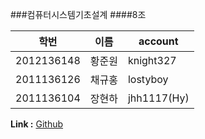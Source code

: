 ###컴퓨터시스템기초설계
####8조


학번        | 이름	| account
---------- | ------	| -------
2012136148 | 황준원	| knight327
2011136126 | 채규홍	| lostyboy
2011136104 | 장현하	| jhh1117(Hy)

**Link :** [Github](https://github.com/jhh1117/8JO)

